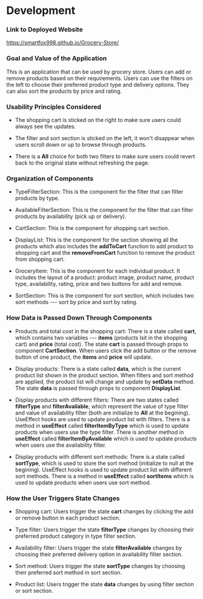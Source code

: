 # Development

### Link to Deployed Website
https://smartfox998.github.io/Grocery-Store/

### Goal and Value of the Application
This is an application that can be used by grocery store. Users can add or remove products based on their requirements. Users can use the filters on the left to choose their preferred product type and delivery options. They can also sort the products by price and rating.

### Usability Principles Considered

* The shopping cart is sticked on the right to make sure users could always see the updates.

* The filter and sort section is sticked on the left, it won't disappear when users scroll down or up to browse through products.

* There is a **All** choice for both two filters to make sure users could revert back to the original state without refreshing the page.

### Organization of Components

* TypeFilterSection: This is the component for the filter that can filter products by type.

* AvailableFilterSection: This is the component for the filter that can filter products by availability (pick up or delivery).

* CartSection: This is the component for shopping cart section.

* DisplayList: This is the component for the section showing all the products which also includes the **addToCart** function to add product to shopping cart and the **removeFromCart** function to remove the product from shopping cart.

* GroceryItem: This is the component for each individual product. It includes the layout of a product: product image, product name, product type, availability, rating, price and two buttons for add and remove.

* SortSection: This is the component for sort section, which includes two sort methods --- sort by price and sort by rating.

### How Data is Passed Down Through Components

* Products and total cost in the shopping cart: There is a state called **cart**, which contains two variables --- **items** (products lsit in the shopping cart) and **price** (total cost). The state **cart** is passed through props to component **CartSection**. When users click the add button or the remove button of one product, the **items** and **price** will update.

* Display products: There is a state called **data**, which is the current product list shown in the product section. When filters and sort method are applied, the product list will change and update by **setData** method. The state **data** is passed through props to component **DisplayList**.

* Display products with different filters: There are two states called **filterType** and **filterAvailable**, which represent the value of type filter and value of availability filter (both are initialize to **All** at the begining). UseEffect hooks are used to update product list with filters. There is a method in **useEffect** called **filterItemByType** which is used to update products when users use the type filter. There is another method in **useEffect** called **filterItemByAvailable** which is used to update products when users use the availability filter.

* Display products with different sort methods: There is a state called **sortType**, which is used to store the sort method (initialize to null at the begining). UseEffect hooks is used to update product list with different sort methods. There is a method in **useEffect** called **sortItems** which is used to update products when users use sort method.

### How the User Triggers State Changes

* Shopping cart: Users trigger the state **cart** changes by clicking the add or remove button in each product section.

* Type filter: Users trigger the state **filterType** changes by choosing their preferred product category in type filter section.

* Availability filter: Users trigger the state **filterAvailable** changes by choosing their preferred delivery option in availability filter section.

* Sort method: Users trigger the state **sortType** changes by choosing their preferred sort method in sort section.

* Product list: Users trigger the state **data** changes by using filter section or sort section.

